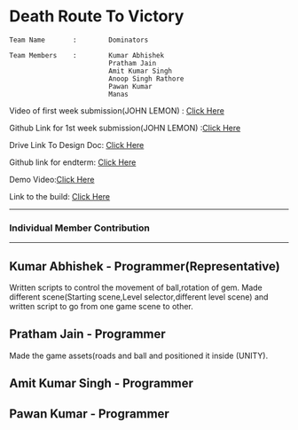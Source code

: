 # Death Route To Victory
```
Team Name       :        Dominators

Team Members    :        Kumar Abhishek
                         Pratham Jain
                         Amit Kumar Singh
                         Anoop Singh Rathore
                         Pawan Kumar
                         Manas
```
Video of first week submission(JOHN LEMON) : [Click Here](https://drive.google.com/file/d/18OkGrqV8RNnlJEcZ54kigrr7UMN1CXV7/view?usp=sharing)

Github Link for 1st week submission(JOHN LEMON) :[Click Here](https://github.com/kabhishek20/evaluation-1)

Drive Link To Design Doc: [Click Here](https://docs.google.com/document/d/161-L78ks1iEg2R0ZMZS0-N3ZoGo4MRaCXnFEcvzJKsg/edit?usp=sharing)

Github link for endterm: [Click Here](https://github.com/kabhishek20/Death-Route-To-Victory)

Demo Video:[Click Here](https://drive.google.com/file/d/1R0UXPUSGQBILp2bLlLHK7NLH2iMCc8-Y/view?usp=sharing)

Link to the build: [Click Here](https://drive.google.com/drive/folders/1zUk9-QFqSWU9yUaQLA_gTOaFXIJS8Uqs?usp=sharing)

---

### Individual Member Contribution
---

## Kumar Abhishek - Programmer(Representative)
Written scripts to control the movement of ball,rotation of gem. Made different scene(Starting scene,Level selector,different level scene) and written script to go from one game scene to other.

## Pratham Jain - Programmer
Made the game assets(roads and ball and positioned it inside (UNITY).

## Amit Kumar Singh - Programmer

## Pawan Kumar - Programmer


